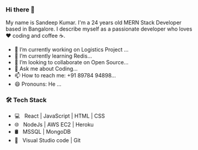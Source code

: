 ### Hi there 👋

My name is Sandeep Kumar. I'm a 24 years old MERN Stack Developer based in Bangalore. 
I describe myself as a passionate developer who loves ❤️ coding and coffee ☕.

<!--
**satyasandeep007/satyasandeep007** is a ✨ _special_ ✨ repository because its `README.md` (this file) appears on your GitHub profile.

Here are some ideas to get you started:
-->

- 🔭 I’m currently working on Logistics Project ...
- 🌱 I’m currently learning Redis...
- 👯 I’m looking to collaborate on Open Source...
- 💬 Ask me about Coding...
- 📫 How to reach me: +91 89784 94898...
- 😄 Pronouns: He ...

<h3>🛠 Tech Stack</h3>

- 💻 &nbsp; React | JavaScript | HTML | CSS  
- 🌐 &nbsp; NodeJs | AWS EC2 | Heroku 
- 🛢 &nbsp; MSSQL | MongoDB 
- 🔧 &nbsp; Visual Studio code | Git


<br>


